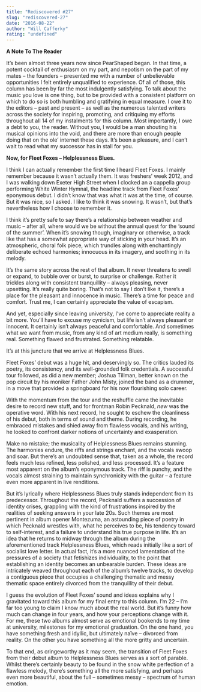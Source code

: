 ```yaml
---
title: "Rediscovered #27"
slug: "rediscovered-27"
date: "2016-08-22"
author: "Will Cafferky"
rating: "undefined"
---
```


**A Note To The Reader**

It’s been almost three years now since PearShaped began. In that time, a potent cocktail of enthusiasm on my part, and nepotism on the part of my mates – the founders – presented me with a number of unbelievable opportunities I felt entirely unqualified to experience. Of all of those, this column has been by far the most indulgently satisfying. To talk about the music you love is one thing, but to be provided with a consistent platform on which to do so is both humbling and gratifying in equal measure. I owe it to the editors – past and present – as well as the numerous talented writers across the society for inspiring, promoting, and critiquing my efforts throughout all 14 of my instalments for this column. Most importantly, I owe a debt to you, the reader. Without you, I would be a man shouting his musical opinions into the void, and there are more than enough people doing that on the ole’ internet these days. It’s been a pleasure, and I can’t wait to read what my successor has in stall for you.

**Now, for Fleet Foxes – Helplessness Blues.**

I think I can actually remember the first time I heard Fleet Foxes. I mainly remember because it wasn’t actually them. It was freshers’ week 2012, and I was walking down Exeter High Street when I clocked an a cappella group performing White Winter Hymnal, the headline track from Fleet Foxes’ eponymous debut. I didn’t know that was what it was at the time, of course. But it was nice, so I asked. I like to think it was snowing. It wasn’t, but that’s nevertheless how I choose to remember it.

I think it’s pretty safe to say there’s a relationship between weather and music – after all, where would we be without the annual quest for the ‘sound of the summer’. When it’s snowing though, imaginary or otherwise, a track like that has a somewhat appropriate way of sticking in your head. It’s an atmospheric, choral folk piece, which trundles along with enchantingly deliberate echoed harmonies; innocuous in its imagery, and soothing in its melody.

It’s the same story across the rest of that album. It never threatens to swell or expand, to bubble over or burst, to surprise or challenge. Rather it trickles along with consistent tranquillity – always pleasing, never upsetting. It’s really quite boring. That’s not to say I don’t like it, there’s a place for the pleasant and innocence in music. There’s a time for peace and comfort. Trust me, I can certainly appreciate the value of escapism.

And yet, especially since leaving university, I’ve come to appreciate reality a bit more. You’ll have to excuse my cynicism, but life isn’t always pleasant or innocent. It certainly isn’t always peaceful and comfortable. And sometimes what we want from music, from any kind of art medium really, is something real. Something flawed and frustrated. Something relatable.

It’s at this juncture that we arrive at Helplessness Blues.

Fleet Foxes’ debut was a huge hit, and deservingly so. The critics lauded its poetry, its consistency, and its well-grounded folk credentials. A successful tour followed, as did a new member; Joshua Tillman, better known on the pop circuit by his moniker Father John Misty, joined the band as a drummer, in a move that provided a springboard for his now flourishing solo career.

With the momentum from the tour and the reshuffle came the inevitable desire to record new stuff, and for frontman Robin Pecknald, _new_ was the operative word. With his next record, he sought to eschew the cleanliness of his debut, both in terms of sound and theme. During recording, he embraced mistakes and shied away from flawless vocals, and his writing, he looked to confront darker notions of uncertainty and exasperation.

Make no mistake; the musicality of Helplessness Blues remains stunning. The harmonies endure, the riffs and strings enchant, and the vocals swoop and soar. But there’s an undoubted sense that, taken as a whole, the record feels much less refined, less polished, and less processed. It’s a feature most apparent on the album’s eponymous track. The riff is punchy, and the vocals almost straining to maintain synchronicity with the guitar – a feature even more apparent in live renditions.

But it’s lyrically where Helplessness Blues truly stands independent from its predecessor. Throughout the record, Pecknald suffers a succession of identity crises, grappling with the kind of frustrations inspired by the realities of seeking answers in your late 20s. Such themes are most pertinent in album opener Montezuma, an astounding piece of poetry in which Pecknald wrestles with, what he perceives to be, his tendency toward to self-interest, and a failure to understand his true purpose in life. It’s an idea that he returns to midway through the album during the aforementioned track Helplessness Blues, which reads initially like a sort of socialist love letter. In actual fact, it’s a more nuanced lamentation of the pressures of a society that fetishizes individuality, to the point that establishing an identity becomes an unbearable burden. These ideas are intricately weaved throughout each of the album’s twelve tracks, to develop a contiguous piece that occupies a challenging thematic and messy thematic space entirely divorced from the tranquillity of their debut.

I guess the evolution of Fleet Foxes’ sound and ideas explains why I gravitated toward this album for my final entry to this column. I’m 22 – I’m far too young to claim I know much about the real world. But it’s funny how much can change in four years, and how your perceptions change with it. For me, these two albums almost serve as emotional bookends to my time at university, milestones for my emotional graduation. On the one hand, you have something fresh and idyllic, but ultimately naïve – divorced from reality. On the other you have something all the more gritty and uncertain.

To that end, as cringeworthy as it may seem, the transition of Fleet Foxes from their debut album to Helplessness Blues serves as a sort of parable. Whilst there’s certainly beauty to be found in the snow white perfection of a flawless melody, there’s something all the more satisfying, and perhaps even more beautiful, about the full – sometimes messy – spectrum of human emotion.

